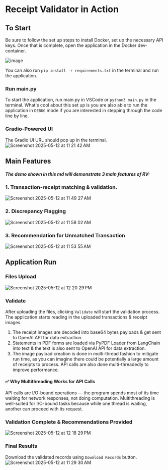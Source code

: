 # Receipt Validator in Action

## To Start
Be sure to follow the set up steps to install Docker, set up the necessary API keys. Once that is complete, open the application in the Docker dev-container.

![image](https://github.com/user-attachments/assets/283615d4-9cb4-4e8e-a4df-98d9b87902be)


You can also run `pip install -r requirements.txt` in the terminal and run the application.

### Run main.py
To start the application, run main.py in VSCode or `python3 main.py` in the terminal. 
What's cool about this set up is you are also able to run the application in `DEBUG` mode if you are interested in stepping through the code line by line.

### Gradio-Powered UI
The Gradio UI URL should pop up in the terminal.
![Screenshot 2025-05-12 at 11 21 42 AM](https://github.com/user-attachments/assets/71dc5c87-d816-46b8-8496-35250c53b536)

## Main Features
##### The demo shown in this md will demonstrate 3 main features of RV:
### 1. Transaction-receipt matching & validation.
![Screenshot 2025-05-12 at 11 49 27 AM](https://github.com/user-attachments/assets/bbfab5c1-7077-4cab-8939-538dbba8676b)
### 2. Discrepancy Flagging
![Screenshot 2025-05-12 at 11 58 02 AM](https://github.com/user-attachments/assets/62180a06-ca45-496c-a56e-eec7c7b9d722)
### 3. Recommendation for Unmatched Transaction
![Screenshot 2025-05-12 at 11 53 55 AM](https://github.com/user-attachments/assets/5a6f1f6a-1c38-4448-a589-e5d8ff70bca7)


## Application Run

### Files Upload
![Screenshot 2025-05-12 at 12 20 29 PM](https://github.com/user-attachments/assets/3fc9647e-8c18-437d-942b-1d44371f2954)

### Validate
After uploading the files, clicking `Validate` will start the validation process. The application starts reading in the uploaded transactions & receipt images.

1. The receipt images are decoded into base64 bytes payloads & get sent to OpenAI API for data extraction.
2. Statements in PDF forms are loaded via PyPDF Loader from LangChain into text & the text is also sent to OpenAI API for data extraction.
3. The image payload creation is done in multi-thread fashion to mitigate run time, as you can imagine there could be potentially a large amount of receipts to process.
API calls are also done multi-threadedly to improve performance.

#### ✅ Why Multithreading Works for API Calls
API calls are I/O-bound operations — the program spends most of its time waiting for network responses, not doing computation. Multithreading is well-suited for I/O-bound tasks because while one thread is waiting, another can proceed with its request.

### Validation Complete & Recommendations Provided
![Screenshot 2025-05-12 at 12 18 29 PM](https://github.com/user-attachments/assets/74d83dcf-95c0-4286-a0c1-b6163531494e)

### Final Results
Download the validated records using `Download Records` button.
![Screenshot 2025-05-12 at 11 29 30 AM](https://github.com/user-attachments/assets/5a2a1608-96a7-48e3-8242-cf2778c1f5e6)

